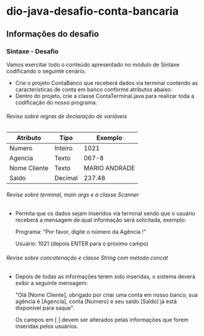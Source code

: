 # dio-java-desafio-conta-bancaria

## Informações do desafio

### Sintaxe - Desafio

Vamos exercitar todo o conteúdo apresentado no módulo de Sintaxe codificando o seguinte cenário.

 - Crie o projeto ContaBanco que receberá dados via terminal contendo as características de conta em banco conforme atributos abaixo:
 - Dentro do projeto, crie a classe ContaTerminal.java para realizar toda a codificação do nosso programa.

###### Revise sobre regras de declaração de variáveis

| Atributo     | Tipo    | Exemplo     |
|--------------|---------|-------------|
| Numero       | Inteiro | 1021        |
| Agencia      | Texto   | 067-8       |
| Nome Cliente | Texto   | MARIO ANDRADE |
| Saldo        | Decimal | 237.48      |

###### Revise sobre terminal, main args e a classe Scanner

 - Permita que os dados sejam inseridos via terminal sendo que o usuário receberá a mensagem de qual informação será solicitada, exemplo:

    Programa: "Por favor, digite o número da Agência !"
    
    Usuário: 1021 (depois ENTER para o próximo campo)

###### Revise sobre concatenação e classe String com método concat

 - Depois de todas as informações terem sido inseridas, o sistema deverá exibir a seguinte mensagem:

    "Olá [Nome Cliente], obrigado por criar uma conta em nosso banco, sua agência é [Agencia], conta [Numero] e seu saldo [Saldo] já está disponível para saque".

    Os campos em [ ] devem ser alterados pelas informações que forem inseridas pelos usuários.